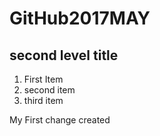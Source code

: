 # GitHub2017MAY 
## second level title 

1. First Item 
2. second item 
3. third item 

My First change created
